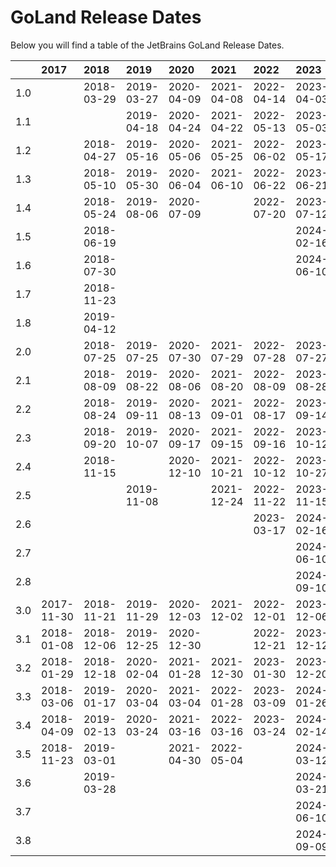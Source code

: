 # GoLand Release Dates
Below you will find a table of the JetBrains GoLand Release Dates.

|     | 2017       | 2018       | 2019       | 2020       | 2021       | 2022       | 2023       | 2024       | 2025       |
|----:|:-----------|:-----------|:-----------|:-----------|:-----------|:-----------|:-----------|:-----------|:-----------|
| 1.0 |            | 2018-03-29 | 2019-03-27 | 2020-04-09 | 2021-04-08 | 2022-04-14 | 2023-04-03 | 2024-04-04 | 2025-04-16 |
| 1.1 |            |            | 2019-04-18 | 2020-04-24 | 2021-04-22 | 2022-05-13 | 2023-05-03 | 2024-04-30 | 2025-05-12 |
| 1.2 |            | 2018-04-27 | 2019-05-16 | 2020-05-06 | 2021-05-25 | 2022-06-02 | 2023-05-17 | 2024-05-23 | 2025-06-05 |
| 1.3 |            | 2018-05-10 | 2019-05-30 | 2020-06-04 | 2021-06-10 | 2022-06-22 | 2023-06-21 | 2024-06-10 | 2025-06-23 |
| 1.4 |            | 2018-05-24 | 2019-08-06 | 2020-07-09 |            | 2022-07-20 | 2023-07-12 | 2024-06-20 | 2025-07-25 |
| 1.5 |            | 2018-06-19 |            |            |            |            | 2024-02-16 | 2024-08-06 |            |
| 1.6 |            | 2018-07-30 |            |            |            |            | 2024-06-10 | 2024-08-09 |            |
| 1.7 |            | 2018-11-23 |            |            |            |            |            |            |            |
| 1.8 |            | 2019-04-12 |            |            |            |            |            |            |            |
| 2.0 |            | 2018-07-25 | 2019-07-25 | 2020-07-30 | 2021-07-29 | 2022-07-28 | 2023-07-27 | 2024-08-07 | 2025-08-05 |
| 2.1 |            | 2018-08-09 | 2019-08-22 | 2020-08-06 | 2021-08-20 | 2022-08-09 | 2023-08-28 | 2024-08-30 |            |
| 2.2 |            | 2018-08-24 | 2019-09-11 | 2020-08-13 | 2021-09-01 | 2022-08-17 | 2023-09-14 | 2024-09-19 |            |
| 2.3 |            | 2018-09-20 | 2019-10-07 | 2020-09-17 | 2021-09-15 | 2022-09-16 | 2023-10-12 | 2024-09-26 |            |
| 2.4 |            | 2018-11-15 |            | 2020-12-10 | 2021-10-21 | 2022-10-12 | 2023-10-27 | 2024-11-28 |            |
| 2.5 |            |            | 2019-11-08 |            | 2021-12-24 | 2022-11-22 | 2023-11-15 | 2025-04-24 |            |
| 2.6 |            |            |            |            |            | 2023-03-17 | 2024-02-16 |            |            |
| 2.7 |            |            |            |            |            |            | 2024-06-10 |            |            |
| 2.8 |            |            |            |            |            |            | 2024-09-10 |            |            |
| 3.0 | 2017-11-30 | 2018-11-21 | 2019-11-29 | 2020-12-03 | 2021-12-02 | 2022-12-01 | 2023-12-06 | 2024-11-14 |            |
| 3.1 | 2018-01-08 | 2018-12-06 | 2019-12-25 | 2020-12-30 |            | 2022-12-21 | 2023-12-12 | 2024-12-12 |            |
| 3.2 | 2018-01-29 | 2018-12-18 | 2020-02-04 | 2021-01-28 | 2021-12-30 | 2023-01-30 | 2023-12-20 | 2025-01-17 |            |
| 3.3 | 2018-03-06 | 2019-01-17 | 2020-03-04 | 2021-03-04 | 2022-01-28 | 2023-03-09 | 2024-01-26 | 2025-02-13 |            |
| 3.4 | 2018-04-09 | 2019-02-13 | 2020-03-24 | 2021-03-16 | 2022-03-16 | 2023-03-24 | 2024-02-14 | 2025-02-28 |            |
| 3.5 | 2018-11-23 | 2019-03-01 |            | 2021-04-30 | 2022-05-04 |            | 2024-03-12 | 2025-03-13 |            |
| 3.6 |            | 2019-03-28 |            |            |            |            | 2024-03-21 | 2025-05-29 |            |
| 3.7 |            |            |            |            |            |            | 2024-06-10 |            |            |
| 3.8 |            |            |            |            |            |            | 2024-09-09 |            |            |
